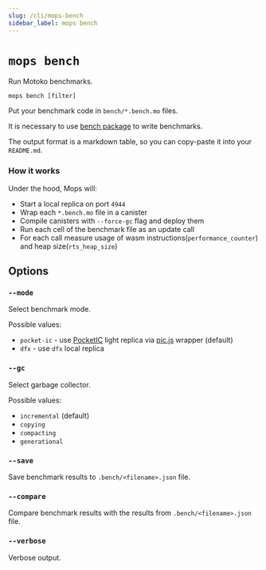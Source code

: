 ```yaml
---
slug: /cli/mops-bench
sidebar_label: mops bench
---
```


# `mops bench`

Run Motoko benchmarks.

```
mops bench [filter]
```

Put your benchmark code in `bench/*.bench.mo` files.

It is necessary to use [bench package](https://mops.one/bench) to write benchmarks.

The output format is a markdown table, so you can copy-paste it into your `README.md`.

### How it works

Under the hood, Mops will:
- Start a local replica on port `4944`
- Wrap each `*.bench.mo` file in a canister
- Compile canisters with `--force-gc` flag and deploy them
- Run each cell of the benchmark file as an update call
- For each call measure usage of wasm instructions(`performance_counter`) and heap size(`rts_heap_size`)

## Options

### `--mode`

Select benchmark mode.

Possible values:
- `pocket-ic` - use [PocketIC](https://pypi.org/project/pocket-ic/) light replica via [pic.js](https://www.npmjs.com/package/@hadronous/pic) wrapper (default)
- `dfx` - use `dfx` local replica

### `--gc`

Select garbage collector.

Possible values:
- `incremental` (default)
- `copying`
- `compacting`
- `generational`

### `--save`

Save benchmark results to `.bench/<filename>.json` file.

### `--compare`

Compare benchmark results with the results from `.bench/<filename>.json` file.

### `--verbose`

Verbose output.